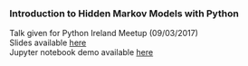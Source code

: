 ### Introduction to Hidden Markov Models with Python

Talk given for Python Ireland Meetup (09/03/2017)  
Slides available [here](https://github.com/alicelynch/hmm-python-meetup/blob/master/HMM_Python_Meetup.pdf)  
Jupyter notebook demo available [here](https://github.com/alicelynch/hmm-python-meetup/blob/master/notebooks/Hidden%20Markov%20Model.ipynb)
